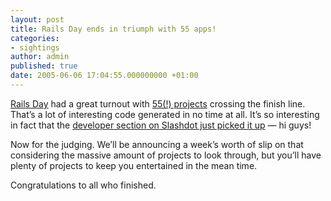 ```yaml
---
layout: post
title: Rails Day ends in triumph with 55 apps!
categories:
- sightings
author: admin
published: true
date: 2005-06-06 17:04:55.000000000 +01:00
---
```

<p><a href="http://railsday.com/">Rails Day</a> had a great turnout with <a href="http://railsday.com/svn/qualifiers">55(!) projects</a> crossing the finish line. That&#8217;s a lot of interesting code generated in no time at all. It&#8217;s so interesting in fact that the <a href="http://developers.slashdot.org/article.pl?sid=05/06/06/1135222&amp;tid=156&amp;tid=8">developer section on Slashdot just picked it up</a> &#8212; hi guys!</p>
<p>Now for the judging. We&#8217;ll be announcing a week&#8217;s worth of slip on that considering the massive amount of projects to look through, but you&#8217;ll have plenty of projects to keep you entertained in the mean time.</p>
<p>Congratulations to all who finished.</p>